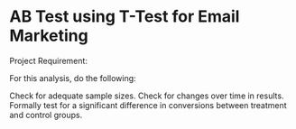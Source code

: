# AB Test using T-Test for Email Marketing

Project Requirement: 

For this analysis, do the following:

Check for adequate sample sizes.
Check for changes over time in results.
Formally test for a significant difference in conversions between treatment and control groups.
